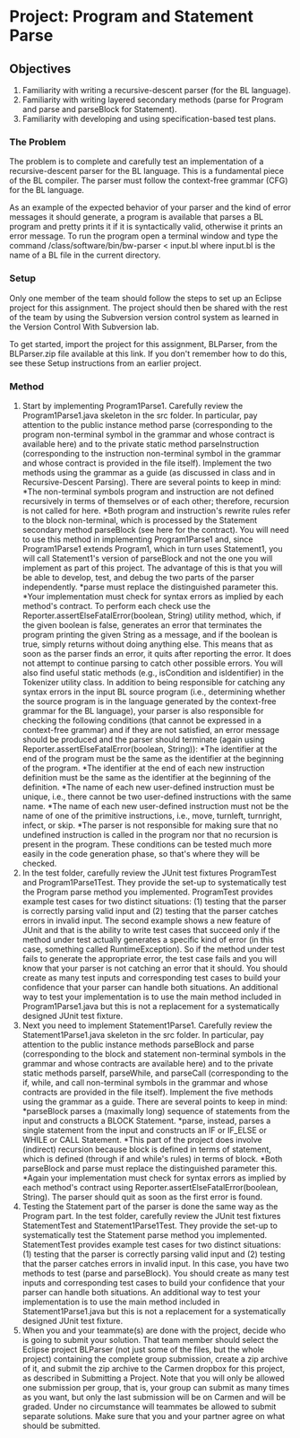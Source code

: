 # Project: Program and Statement Parse

## Objectives
1. Familiarity with writing a recursive-descent parser (for the BL language).
2. Familiarity with writing layered secondary methods (parse for Program and parse and parseBlock for Statement).
3. Familiarity with developing and using specification-based test plans.

### The Problem
The problem is to complete and carefully test an implementation of a recursive-descent parser for the BL language. This is a fundamental piece of the BL compiler. The parser must follow the context-free grammar (CFG) for the BL language.

As an example of the expected behavior of your parser and the kind of error messages it should generate, a program is available that parses a BL program and pretty prints it if it is syntactically valid, otherwise it prints an error message. To run the program open a terminal window and type the command /class/software/bin/bw-parser < input.bl where input.bl is the name of a BL file in the current directory.

### Setup
Only one member of the team should follow the steps to set up an Eclipse project for this assignment. The project should then be shared with the rest of the team by using the Subversion version control system as learned in the Version Control With Subversion lab.

To get started, import the project for this assignment, BLParser, from the BLParser.zip file available at this link. If you don't remember how to do this, see these Setup instructions from an earlier project.

### Method
1. Start by implementing Program1Parse1. Carefully review the Program1Parse1.java skeleton in the src folder. In particular, pay attention to the public instance method parse (corresponding to the program non-terminal symbol in the grammar and whose contract is available here) and to the private static method parseInstruction (corresponding to the instruction non-terminal symbol in the grammar and whose contract is provided in the file itself). Implement the two methods using the grammar as a guide (as discussed in class and in Recursive-Descent Parsing).
There are several points to keep in mind:
*The non-terminal symbols program and instruction are not defined recursively in terms of themselves or of each other; therefore, recursion is not called for here.
*Both program and instruction's rewrite rules refer to the block non-terminal, which is processed by the Statement secondary method parseBlock (see here for the contract). You will need to use this method in implementing Program1Parse1 and, since Program1Parse1 extends Program1, which in turn uses Statement1, you will call Statement1's version of parseBlock and not the one you will implement as part of this project. The advantage of this is that you will be able to develop, test, and debug the two parts of the parser independently.
*parse must replace the distinguished parameter this.
*Your implementation must check for syntax errors as implied by each method's contract. To perform each check use the Reporter.assertElseFatalError(boolean, String) utility method, which, if the given boolean is false, generates an error that terminates the program printing the given String as a message, and if the boolean is true, simply returns without doing anything else. This means that as soon as the parser finds an error, it quits after reporting the error. It does not attempt to continue parsing to catch other possible errors. You will also find useful static methods (e.g., isCondition and isIdentifier) in the Tokenizer utility class.
  In addition to being responsible for catching any syntax errors in the input BL source program (i.e., determining whether the source program is in the language generated by the context-free grammar for the BL language), your parser is also responsible for checking the following conditions (that cannot be expressed in a context-free grammar) and if they are not satisfied, an error message should be produced and the parser should terminate (again using Reporter.assertElseFatalError(boolean, String)):
*The identifier at the end of the program must be the same as the identifier at the beginning of the program.
*The identifier at the end of each new instruction definition must be the same as the identifier at the beginning of the definition.
*The name of each new user-defined instruction must be unique, i.e., there cannot be two user-defined instructions with the same name.
*The name of each new user-defined instruction must not be the name of one of the primitive instructions, i.e., move, turnleft, turnright, infect, or skip.
*The parser is not responsible for making sure that no undefined instruction is called in the program nor that no recursion is present in the program. These conditions can be tested much more easily in the code generation phase, so that's where they will be checked.
3. In the test folder, carefully review the JUnit test fixtures ProgramTest and Program1Parse1Test. They provide the set-up to systematically test the Program parse method you implemented. ProgramTest provides example test cases for two distinct situations: (1) testing that the parser is correctly parsing valid input and (2) testing that the parser catches errors in invalid input. The second example shows a new feature of JUnit and that is the ability to write test cases that succeed only if the method under test actually generates a specific kind of error (in this case, something called RuntimeException). So if the method under test fails to generate the appropriate error, the test case fails and you will know that your parser is not catching an error that it should. You should create as many test inputs and corresponding test cases to build your confidence that your parser can handle both situations. An additional way to test your implementation is to use the main method included in Program1Parse1.java but this is not a replacement for a systematically designed JUnit test fixture.
4. Next you need to implement Statement1Parse1. Carefully review the Statement1Parse1.java skeleton in the src folder. In particular, pay attention to the public instance methods parseBlock and parse (corresponding to the block and statement non-terminal symbols in the grammar and whose contracts are available here) and to the private static methods parseIf, parseWhile, and parseCall (corresponding to the if, while, and call non-terminal symbols in the grammar and whose contracts are provided in the file itself). Implement the five methods using the grammar as a guide.
There are several points to keep in mind:
*parseBlock parses a (maximally long) sequence of statements from the input and constructs a BLOCK Statement.
*parse, instead, parses a single statement from the input and constructs an IF or IF_ELSE or WHILE or CALL Statement.
*This part of the project does involve (indirect) recursion because block is defined in terms of statement, which is defined (through if and while's rules) in terms of block.
*Both parseBlock and parse must replace the distinguished parameter this.
*Again your implementation must check for syntax errors as implied by each method's contract using Reporter.assertElseFatalError(boolean, String). The parser should quit as soon as the first error is found.
5. Testing the Statement part of the parser is done the same way as the Program part. In the test folder, carefully review the JUnit test fixtures StatementTest and Statement1Parse1Test. They provide the set-up to systematically test the Statement parse method you implemented. StatementTest provides example test cases for two distinct situations: (1) testing that the parser is correctly parsing valid input and (2) testing that the parser catches errors in invalid input. In this case, you have two methods to test (parse and parseBlock). You should create as many test inputs and corresponding test cases to build your confidence that your parser can handle both situations. An additional way to test your implementation is to use the main method included in Statement1Parse1.java but this is not a replacement for a systematically designed JUnit test fixture.
6. When you and your teammate(s) are done with the project, decide who is going to submit your solution. That team member should select the Eclipse project BLParser (not just some of the files, but the whole project) containing the complete group submission, create a zip archive of it, and submit the zip archive to the Carmen dropbox for this project, as described in Submitting a Project. Note that you will only be allowed one submission per group, that is, your group can submit as many times as you want, but only the last submission will be on Carmen and will be graded. Under no circumstance will teammates be allowed to submit separate solutions. Make sure that you and your partner agree on what should be submitted.
